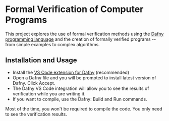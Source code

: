 # Formal Verification of Computer Programs

This project explores the use of formal verification
methods using the [Dafny programming language](https://dafny.org/) and
the creation of formally verified programs -- from
simple examples to complex algorithms.

## Installation and Usage

- Install the [VS Code extension for Dafny](https://marketplace.visualstudio.com/items?itemName=dafny-lang.ide-vscode) (recommended)
- Open a Dafny file and you will be prompted to install latest version of Dafny. Click Accept.
- The Dafny VS Code integration will allow you to see the results of verification while you are writing it.
- If you want to compile, use the Dafny: Build and Run commands.

Most of the time, you won't be required to compile the code.
You only need to see the verification results.